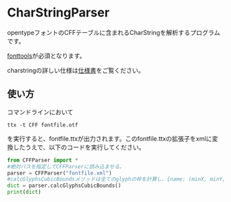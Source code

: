 # CharStringParser
opentypeフォントのCFFテーブルに含まれるCharStringを解析するプログラムです。

[fonttools](https://github.com/fonttools/fonttools)が必須となります。

charstringの詳しい仕様は[仕様書](https://wwwimages.adobe.com/www.adobe.com/content/dam/acom/en/devnet/font/pdfs/5177.Type2.pdf)をご覧ください。

## 使い方
コマンドラインにおいて
```
ttx -t CFF fontfile.otf
```
を実行すると、fontfile.ttxが出力されます。このfontfile.ttxの拡張子をxmlに変換したうえで、以下のコードを実行してください。
```python
from CFFParser import *
#絶対パスを指定してCFFParserに読み込ませる。
parser = CFFParser("fontfile.xml")
#calcGlyphsCubicBoundsメソッドは全てのglyphの枠を計算し、{name: (minX, minY, maxX, maxY)}の形で返す。
dict = parser.calcGlyphsCubicBounds()
print(dict)
```
